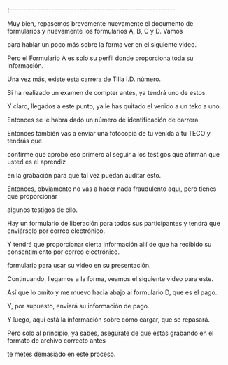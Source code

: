 !-----------------------------------------------------------

Muy bien, repasemos brevemente nuevamente el documento de formularios y nuevamente los formularios A, B, C y D. Vamos

para hablar un poco más sobre la forma ver en el siguiente video.

Pero el Formulario A es solo su perfil donde proporciona toda su información.

Una vez más, existe esta carrera de Tilla I.D. número.

Si ha realizado un examen de compter antes, ya tendrá uno de estos.

Y claro, llegados a este punto, ya le has quitado el venido a un teko a uno.

Entonces se le habrá dado un número de identificación de carrera.

Entonces también vas a enviar una fotocopia de tu venida a tu TECO y tendrás que

confirme que aprobó eso primero al seguir a los testigos que afirman que usted es el aprendiz

en la grabación para que tal vez puedan auditar esto.

Entonces, obviamente no vas a hacer nada fraudulento aquí, pero tienes que proporcionar

algunos testigos de ello.

Hay un formulario de liberación para todos sus participantes y tendrá que enviárselo por correo electrónico.

Y tendrá que proporcionar cierta información allí de que ha recibido su consentimiento por correo electrónico.

formulario para usar su video en su presentación.

Continuando, llegamos a la forma, veamos el siguiente video para este.

Así que lo omito y me muevo hacia abajo al formulario D, que es el pago.

Y, por supuesto, enviará su información de pago.

Y luego, aquí está la información sobre cómo cargar, que se repasará.

Pero solo al principio, ya sabes, asegúrate de que estás grabando en el formato de archivo correcto antes

te metes demasiado en este proceso.